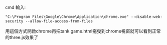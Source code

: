 cmd 輸入:

    "C:\Program Files\Google\Chrome\Application\chrome.exe" --disable-web-security --allow-file-access-from-files

用這個方式開啟chrome再把tank game.html拖曳到chrome視窗就可以看到正常的three.js效果了
